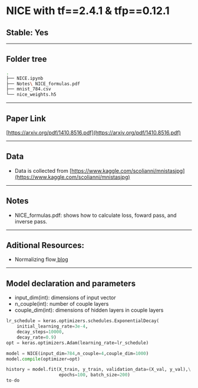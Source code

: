 # NICE with tf==2.4.1 & tfp==0.12.1
## Stable: Yes

---

## Folder tree 
```bash
.
├── NICE.ipynb
├── Notes\ NICE_formulas.pdf
├── mnist_784.csv
└── nice_weights.h5
```

---

## Paper Link
[https://arxiv.org/pdf/1410.8516.pdf](https://arxiv.org/pdf/1410.8516.pdf)

---

## Data
* Data is collected from [https://www.kaggle.com/scolianni/mnistasjpg](https://www.kaggle.com/scolianni/mnistasjpg)

---

## Notes
* NICE_formulas.pdf: shows how to calculate loss, foward pass, and inverse pass.

---

## Aditional Resources:
* Normalizing flow[ blog](https://lilianweng.github.io/lil-log/2018/10/13/flow-based-deep-generative-models.html#glow)

---

## Model declaration and parameters
* input_dim(int): dimensions of input vector 
* n_couple(int): number of couple layers 
* couple_dim(int): dimensions of hidden layers in couple layers
```Python
lr_schedule = keras.optimizers.schedules.ExponentialDecay(
    initial_learning_rate=3e-4,
    decay_steps=10000,
    decay_rate=0.9)
opt = keras.optimizers.Adam(learning_rate=lr_schedule)

model = NICE(input_dim=784,n_couple=4,couple_dim=1000)
model.compile(optimizer=opt)

history = model.fit(X_train, y_train, validation_data=(X_val, y_val),\
                    epochs=100, batch_size=200)
to-do
```
